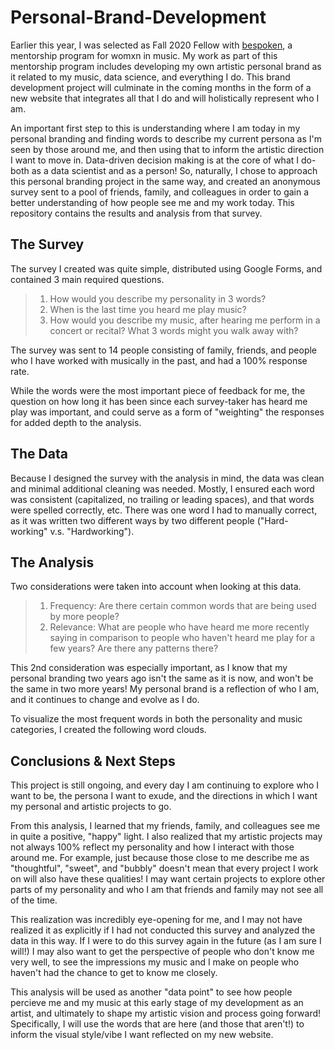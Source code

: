 # Personal-Brand-Development

Earlier this year, I was selected as Fall 2020 Fellow with [bespoken](https://www.letsbespoken.org), a mentorship program for womxn in music. 
My work as part of this mentorship program includes developing my own artistic personal brand as it related to my music, data science, and everything I do. This brand development project will culminate in the coming months in the form of a new website that integrates all that I do and will holistically represent who I am.

An important first step to this is understanding where I am today in my personal branding and finding words to describe my current persona as I'm seen by those around me, and then using that to inform the artistic direction I want to move in. Data-driven decision making is at the core of what I do- both as a data scientist and as a person! So, naturally, I chose to approach this personal branding project in the same way, and created an anonymous survey sent to a pool of friends, family, and colleagues in order to gain a better understanding of how people see me and my work today. This repository contains the results and analysis from that survey.


## The Survey

The survey I created was quite simple, distributed using Google Forms, and contained 3 main required questions.

>1) How would you describe my personality in 3 words?
>2) When is the last time you heard me play music?
>3) How would you describe my music, after hearing me perform in a concert or recital? What 3 words might you walk away with?
  
The survey was sent to 14 people consisting of family, friends, and people who I have worked with musically in the past, and had a 100% response rate.

While the words were the most important piece of feedback for me, the question on how long it has been since each survey-taker has heard me play was important, and could serve as a form of "weighting" the responses for added depth to the analysis.


## The Data

Because I designed the survey with the analysis in mind, the data was clean and minimal additional cleaning was needed. Mostly, I ensured each word was consistent (capitalized, no trailing or leading spaces), and that words were spelled correctly, etc. There was one word I had to manually correct, as it was written two different ways by two different people ("Hard-working" v.s. "Hardworking").


## The Analysis

Two considerations were taken into account when looking at this data.

>1) Frequency: Are there certain common words that are being used by more people?
>2) Relevance: What are people who have heard me more recently saying in comparison to people who haven't heard me play for a few years? Are there any patterns           there?

This 2nd consideration was especially important, as I know that my personal branding two years ago isn't the same as it is now, and won't be the same in two more years! My personal brand is a reflection of who I am, and it continues to change and evolve as I do.

To visualize the most frequent words in both the personality and music categories, I created the following word clouds.


## Conclusions & Next Steps

This project is still ongoing, and every day I am continuing to explore who I want to be, the persona I want to exude, and the directions in which I want my personal and artistic projects to go. 

From this analysis, I learned that my friends, family, and colleagues see me in quite a positive, "happy" light. I also realized that my artistic projects may not always 100% reflect my personality and how I interact with those around me. For example, just because those close to me describe me as "thoughtful", "sweet", and "bubbly" doesn't mean that every project I work on will also have these qualities! I may want certain projects to explore other parts of my personality and who I am that friends and family may not see all of the time.

This realization was incredibly eye-opening for me, and I may not have realized it as explicitly if I had not conducted this survey and analyzed the data in this way. If I were to do this survey again in the future (as I am sure I will!) I may also want to get the perspective of people who don't know me very well, to see the impressions my music and I make on people who haven't had the chance to get to know me closely. 

This analysis will be used as another "data point" to see how people percieve me and my music at this early stage of my development as an artist, and ultimately to shape my artistic vision and process going forward! Specifically, I will use the words that are here (and those that aren't!) to inform the visual style/vibe I want reflected on my new website.
